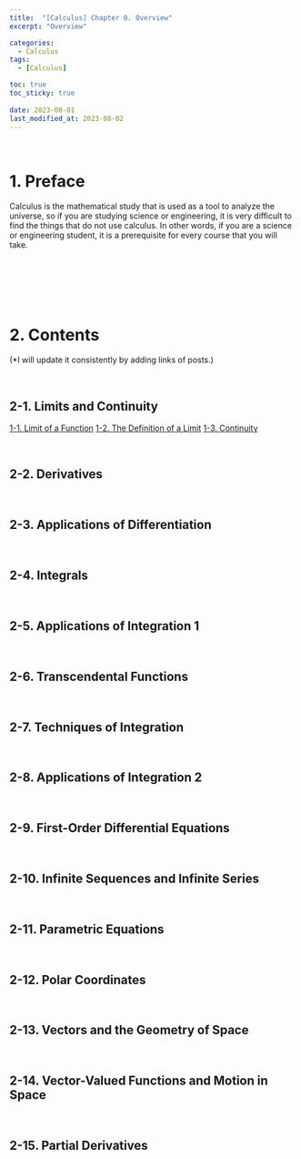 ```yaml
---
title:  "[Calculus] Chapter 0. Overview"
excerpt: "Overview"

categories:
  - Calculus
tags:
  - [Calculus]

toc: true
toc_sticky: true
 
date: 2023-08-01
last_modified_at: 2023-08-02
---
```


&nbsp;

# 1. Preface
Calculus is the mathematical study that is used as a tool to analyze the universe, so if you are studying science or engineering, it is very difficult to find the things that do not use calculus. In other words, if you are a science or engineering student, it is a prerequisite for every course that you will take.

&nbsp;

&nbsp;

&nbsp;

# 2. Contents
(*I will update it consistently by adding links of posts.)

&nbsp;

## 2-1. Limits and Continuity
[1-1. Limit of a Function]()
[1-2. The Definition of a Limit]()
[1-3. Continuity]()

&nbsp;

## 2-2. Derivatives

&nbsp;

## 2-3. Applications of Differentiation

&nbsp;

## 2-4. Integrals

&nbsp;

## 2-5. Applications of Integration 1

&nbsp;

## 2-6. Transcendental Functions

&nbsp;

## 2-7. Techniques of Integration

&nbsp;

## 2-8. Applications of Integration 2

&nbsp;

## 2-9. First-Order Differential Equations

&nbsp;

## 2-10. Infinite Sequences and Infinite Series

&nbsp;

## 2-11. Parametric Equations

&nbsp;

## 2-12. Polar Coordinates

&nbsp;

## 2-13. Vectors and the Geometry of Space

&nbsp;

## 2-14. Vector-Valued Functions and Motion in Space

&nbsp;

## 2-15. Partial Derivatives

&nbsp;
